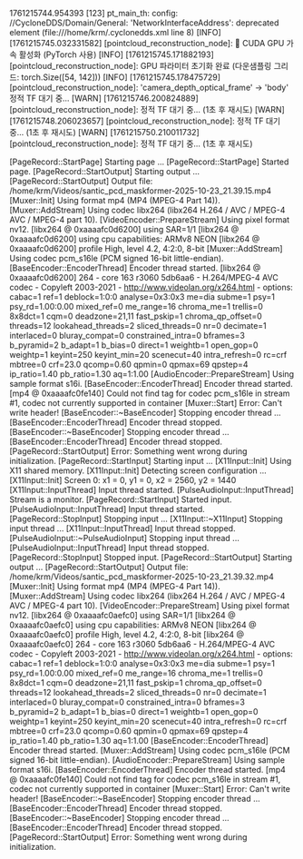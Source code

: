 1761215744.954393 [123] pt_main_th: config: //CycloneDDS/Domain/General: 'NetworkInterfaceAddress': deprecated element (file:///home/krm/.cyclonedds.xml line 8)
[INFO] [1761215745.032331582] [pointcloud_reconstruction_node]: 🚀 CUDA GPU 가속 활성화 (PyTorch 사용)
[INFO] [1761215745.171882193] [pointcloud_reconstruction_node]: GPU 파라미터 초기화 완료 (다운샘플링 그리드: torch.Size([54, 142]))
[INFO] [1761215745.178475729] [pointcloud_reconstruction_node]: 'camera_depth_optical_frame' -> 'body' 정적 TF 대기 중...
[WARN] [1761215746.200824889] [pointcloud_reconstruction_node]: 정적 TF 대기 중... (1초 후 재시도)
[WARN] [1761215748.206023657] [pointcloud_reconstruction_node]: 정적 TF 대기 중... (1초 후 재시도)
[WARN] [1761215750.210011732] [pointcloud_reconstruction_node]: 정적 TF 대기 중... (1초 후 재시도)



[PageRecord::StartPage] Starting page ...
[PageRecord::StartPage] Started page.
[PageRecord::StartOutput] Starting output ...
[PageRecord::StartOutput] Output file: /home/krm/Videos/santic_pcd_maskformer-2025-10-23_21.39.15.mp4
[Muxer::Init] Using format mp4 (MP4 (MPEG-4 Part 14)).
[Muxer::AddStream] Using codec libx264 (libx264 H.264 / AVC / MPEG-4 AVC / MPEG-4 part 10).
[VideoEncoder::PrepareStream] Using pixel format nv12.
[libx264 @ 0xaaaafc0d6200] using SAR=1/1
[libx264 @ 0xaaaafc0d6200] using cpu capabilities: ARMv8 NEON
[libx264 @ 0xaaaafc0d6200] profile High, level 4.2, 4:2:0, 8-bit
[Muxer::AddStream] Using codec pcm_s16le (PCM signed 16-bit little-endian).
[BaseEncoder::EncoderThread] Encoder thread started.
[libx264 @ 0xaaaafc0d6200] 264 - core 163 r3060 5db6aa6 - H.264/MPEG-4 AVC codec - Copyleft 2003-2021 - http://www.videolan.org/x264.html - options: cabac=1 ref=1 deblock=1:0:0 analyse=0x3:0x3 me=dia subme=1 psy=1 psy_rd=1.00:0.00 mixed_ref=0 me_range=16 chroma_me=1 trellis=0 8x8dct=1 cqm=0 deadzone=21,11 fast_pskip=1 chroma_qp_offset=0 threads=12 lookahead_threads=2 sliced_threads=0 nr=0 decimate=1 interlaced=0 bluray_compat=0 constrained_intra=0 bframes=3 b_pyramid=2 b_adapt=1 b_bias=0 direct=1 weightb=1 open_gop=0 weightp=1 keyint=250 keyint_min=20 scenecut=40 intra_refresh=0 rc=crf mbtree=0 crf=23.0 qcomp=0.60 qpmin=0 qpmax=69 qpstep=4 ip_ratio=1.40 pb_ratio=1.30 aq=1:1.00
[AudioEncoder::PrepareStream] Using sample format s16i.
[BaseEncoder::EncoderThread] Encoder thread started.
[mp4 @ 0xaaaafc0fe140] Could not find tag for codec pcm_s16le in stream #1, codec not currently supported in container
[Muxer::Start] Error: Can't write header!
[BaseEncoder::~BaseEncoder] Stopping encoder thread ...
[BaseEncoder::EncoderThread] Encoder thread stopped.
[BaseEncoder::~BaseEncoder] Stopping encoder thread ...
[BaseEncoder::EncoderThread] Encoder thread stopped.
[PageRecord::StartOutput] Error: Something went wrong during initialization.
[PageRecord::StartInput] Starting input ...
[X11Input::Init] Using X11 shared memory.
[X11Input::Init] Detecting screen configuration ...
[X11Input::Init] Screen 0: x1 = 0, y1 = 0, x2 = 2560, y2 = 1440
[X11Input::InputThread] Input thread started.
[PulseAudioInput::InputThread] Stream is a monitor.
[PageRecord::StartInput] Started input.
[PulseAudioInput::InputThread] Input thread started.
[PageRecord::StopInput] Stopping input ...
[X11Input::~X11Input] Stopping input thread ...
[X11Input::InputThread] Input thread stopped.
[PulseAudioInput::~PulseAudioInput] Stopping input thread ...
[PulseAudioInput::InputThread] Input thread stopped.
[PageRecord::StopInput] Stopped input.
[PageRecord::StartOutput] Starting output ...
[PageRecord::StartOutput] Output file: /home/krm/Videos/santic_pcd_maskformer-2025-10-23_21.39.32.mp4
[Muxer::Init] Using format mp4 (MP4 (MPEG-4 Part 14)).
[Muxer::AddStream] Using codec libx264 (libx264 H.264 / AVC / MPEG-4 AVC / MPEG-4 part 10).
[VideoEncoder::PrepareStream] Using pixel format nv12.
[libx264 @ 0xaaaafc0aefc0] using SAR=1/1
[libx264 @ 0xaaaafc0aefc0] using cpu capabilities: ARMv8 NEON
[libx264 @ 0xaaaafc0aefc0] profile High, level 4.2, 4:2:0, 8-bit
[libx264 @ 0xaaaafc0aefc0] 264 - core 163 r3060 5db6aa6 - H.264/MPEG-4 AVC codec - Copyleft 2003-2021 - http://www.videolan.org/x264.html - options: cabac=1 ref=1 deblock=1:0:0 analyse=0x3:0x3 me=dia subme=1 psy=1 psy_rd=1.00:0.00 mixed_ref=0 me_range=16 chroma_me=1 trellis=0 8x8dct=1 cqm=0 deadzone=21,11 fast_pskip=1 chroma_qp_offset=0 threads=12 lookahead_threads=2 sliced_threads=0 nr=0 decimate=1 interlaced=0 bluray_compat=0 constrained_intra=0 bframes=3 b_pyramid=2 b_adapt=1 b_bias=0 direct=1 weightb=1 open_gop=0 weightp=1 keyint=250 keyint_min=20 scenecut=40 intra_refresh=0 rc=crf mbtree=0 crf=23.0 qcomp=0.60 qpmin=0 qpmax=69 qpstep=4 ip_ratio=1.40 pb_ratio=1.30 aq=1:1.00
[BaseEncoder::EncoderThread] Encoder thread started.
[Muxer::AddStream] Using codec pcm_s16le (PCM signed 16-bit little-endian).
[AudioEncoder::PrepareStream] Using sample format s16i.
[BaseEncoder::EncoderThread] Encoder thread started.
[mp4 @ 0xaaaafc0fe140] Could not find tag for codec pcm_s16le in stream #1, codec not currently supported in container
[Muxer::Start] Error: Can't write header!
[BaseEncoder::~BaseEncoder] Stopping encoder thread ...
[BaseEncoder::EncoderThread] Encoder thread stopped.
[BaseEncoder::~BaseEncoder] Stopping encoder thread ...
[BaseEncoder::EncoderThread] Encoder thread stopped.
[PageRecord::StartOutput] Error: Something went wrong during initialization.
